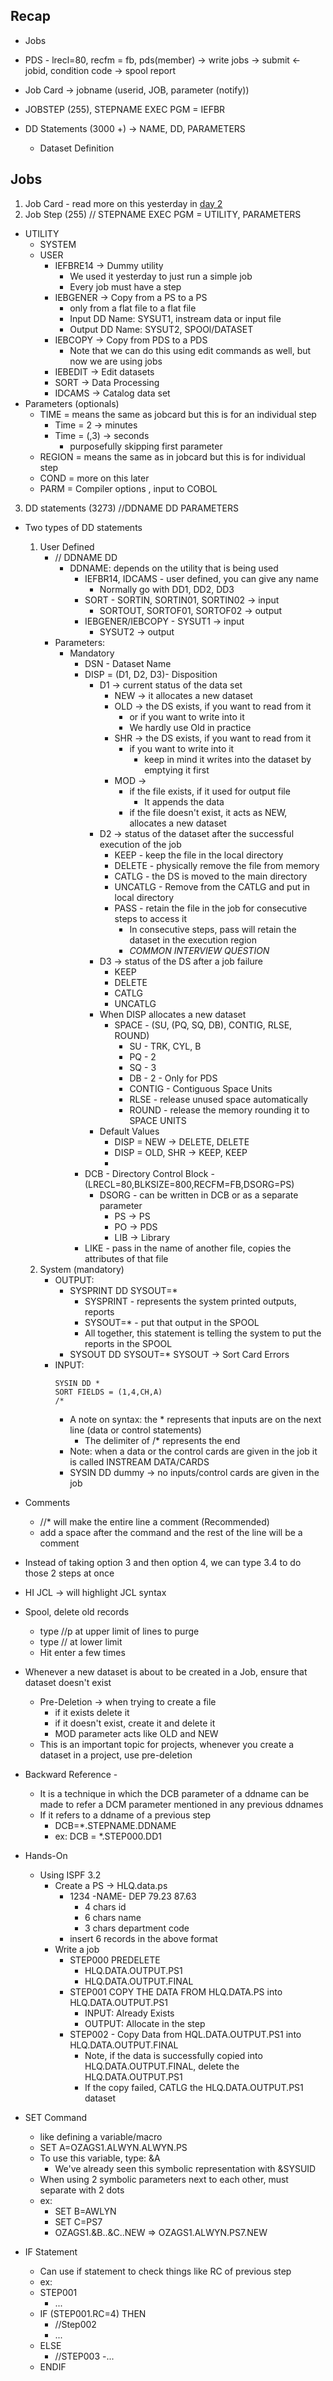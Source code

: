 ## Recap
- Jobs
- PDS - lrecl=80, recfm = fb, pds(member) -> write jobs -> submit <- jobid, condition code -> spool report

- Job Card -> jobname (userid, JOB, parameter (notify))

- JOBSTEP (255), STEPNAME EXEC PGM = IEFBR
- DD Statements (3000 +) -> NAME, DD, PARAMETERS
    - Dataset Definition

## Jobs

1. Job Card - read more on this yesterday in [day 2](day-2.md)
2. Job Step (255)
// STEPNAME EXEC PGM = UTILITY, PARAMETERS
- UTILITY
    - SYSTEM
    - USER
        - IEFBRE14 -> Dummy utility
            - We used it yesterday to just run a simple job
            - Every job must have a step
        - IEBGENER -> Copy from a PS to a PS
            - only from a flat file to a flat file
            - Input DD Name: SYSUT1, instream data or input file
            - Output DD Name: SYSUT2, SPOOl/DATASET
        - IEBCOPY -> Copy from PDS to a PDS
            - Note that we can do this using edit commands as well, but now we are using jobs
        - IEBEDIT -> Edit datasets 
        - SORT -> Data Processing
        - IDCAMS -> Catalog data set
- Parameters (optionals)
    - TIME = means the same as jobcard but this is for an individual step
        - Time = 2 -> minutes
        - Time = (,3) -> seconds
            - purposefully skipping first parameter
    - REGION = means the same as in jobcard but this is for individual step
    - COND = more on this later
    - PARM = Compiler options , input to COBOL
3. DD statements (3273)
//DDNAME DD PARAMETERS
- Two types of DD statements
    1. User Defined
        - // DDNAME DD
            - DDNAME: depends on the utility that is being used
                - IEFBR14, IDCAMS - user defined, you can give any name
                    - Normally go with DD1, DD2, DD3
                - SORT - SORTIN, SORTIN01, SORTIN02 -> input
                    - SORTOUT, SORTOF01, SORTOF02 -> output
                - IEBGENER/IEBCOPY - SYSUT1 -> input
                    - SYSUT2 -> output
        - Parameters:
            - Mandatory
                - DSN - Dataset Name
                - DISP = (D1, D2, D3)- Disposition
                    - D1 -> current status of the data set
                        - NEW -> it allocates a new dataset
                        - OLD -> the DS exists, if you want to read from it
                            - or if you want to write into it
                            - We hardly use Old in practice
                        - SHR -> the DS exists, if you want to read from it
                            - if you want to write into it
                                - keep in mind it writes into the dataset by emptying it first
                        - MOD -> 
                            - if the file exists, if it used for output file
                                - It appends the data
                            - if the file doesn't exist, it acts as NEW, allocates a new dataset
                    - D2 -> status of the dataset after the successful execution of the job 
                        - KEEP - keep the file in the local directory
                        - DELETE - physically remove the file from memory
                        - CATLG - the DS is moved to the main directory
                        - UNCATLG - Remove from the CATLG and put in local directory
                        - PASS - retain the file in the job for consecutive steps to access it
                            - In consecutive steps, pass will retain the dataset in the execution region
                            - *COMMON INTERVIEW QUESTION*
                    - D3 -> status of the DS after a job failure
                        - KEEP
                        - DELETE
                        - CATLG
                        - UNCATLG
                    - When DISP allocates a new dataset
                        - SPACE - (SU, (PQ, SQ, DB), CONTIG, RLSE, ROUND)
                            - SU - TRK, CYL, B
                            - PQ - 2
                            - SQ - 3
                            - DB - 2 - Only for PDS
                            - CONTIG - Contiguous Space Units 
                            - RLSE - release unused space automatically
                            - ROUND - release the memory rounding it to SPACE UNITS
                    - Default Values
                        - DISP = NEW -> DELETE, DELETE
                        - DISP = OLD, SHR -> KEEP, KEEP
                        - 
                - DCB - Directory Control Block - (LRECL=80,BLKSIZE=800,RECFM=FB,DSORG=PS)
                    - DSORG - can be written in DCB or as a separate parameter
                        - PS -> PS
                        - PO -> PDS
                        - LIB -> Library
                - LIKE - pass in the name of another file, copies the attributes of that file
    2. System (mandatory)
        - OUTPUT:
            - SYSPRINT DD SYSOUT=*
                - SYSPRINT - represents the system printed outputs, reports
                - SYSOUT=* - put that output in the SPOOL
                - All together, this statement is telling the system to put the reports in the SPOOL
            - SYSOUT DD SYSOUT=*    SYSOUT -> Sort Card Errors
        - INPUT:
            ```
            SYSIN DD *
            SORT FIELDS = (1,4,CH,A)
            /*
            ```
            - A note on syntax: the * represents that inputs are on the next line (data or control statements)
                - The delimiter of /* represents the end
            - Note: when a data or the control cards are given in the job it is called INSTREAM DATA/CARDS
            - SYSIN DD dummy -> no inputs/control cards are given in the job
        
- Comments
    - //* will make the entire line a comment (Recommended)
    - add a space after the command and the rest of the line will be a comment

- Instead of taking option 3 and then option 4, we can type 3.4 to do those 2 steps at once
- HI JCL -> will highlight JCL syntax
- Spool, delete old records
    - type //p at upper limit of lines to purge
    - type // at lower limit
    - Hit enter a few times

- Whenever a new dataset is about to be created in a Job, ensure that dataset doesn't exist
    - Pre-Deletion -> when trying to create a file
        - if it exists delete it
        - if it doesn't exist, create it and delete it
        - MOD parameter acts like OLD and NEW
    - This is an important topic for projects, whenever you create a dataset in a project, use pre-deletion
- Backward Reference - 
    - It is a technique in which the DCB parameter of a ddname can be made to refer a DCM parameter mentioned in any previous ddnames
    - If it refers to a ddname of a previous step
        - DCB=*.STEPNAME.DDNAME
        - ex: DCB = *.STEP000.DD1
- Hands-On
    - Using ISPF 3.2
        - Create a PS -> HLQ.data.ps
            - 1234 -NAME- DEP 79.23 87.63
                - 4 chars id
                - 6 chars name
                - 3 chars department code
            - insert 6 records in the above format
        - Write a job
            - STEP000 PREDELETE
                - HLQ.DATA.OUTPUT.PS1
                - HLQ.DATA.OUTPUT.FINAL
            - STEP001 COPY THE DATA FROM HLQ.DATA.PS into HLQ.DATA.OUTPUT.PS1
                - INPUT: Already Exists
                - OUTPUT: Allocate in the step
            - STEP002 - Copy Data from HQL.DATA.OUTPUT.PS1 into HLQ.DATA.OUTPUT.FINAL
                - Note, if the data is successfully copied into HLQ.DATA.OUTPUT.FINAL, delete the HLQ.DATA.OUTPUT.PS1
                - If the copy failed, CATLG the HLQ.DATA.OUTPUT.PS1 dataset

- SET Command
    - like defining a variable/macro
    - SET A=OZAGS1.ALWYN.ALWYN.PS
    - To use this variable, type: &A
        - We've already seen this symbolic representation with &SYSUID
    - When using 2 symbolic parameters next to each other, must separate with 2 dots
    - ex:
        - SET B=AWLYN
        - SET C=PS7
        - OZAGS1.&B..&C..NEW => OZAGS1.ALWYN.PS7.NEW
- IF Statement
    - Can use if statement to check things like RC of previous step
    - ex:
    - STEP001
        - ...
    - IF (STEP001.RC=4) THEN
        - //Step002
        - ...
    - ELSE
        - //STEP003
        -...
    - ENDIF
